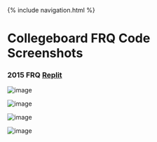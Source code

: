 {% include navigation.html %}

# Collegeboard FRQ Code Screenshots

### 2015 FRQ [Replit](https://replit.com/@chenxinNi/2015FRQ#Main.java)
![image](https://user-images.githubusercontent.com/55467785/164585821-179ff5b6-af86-4ddc-a8a5-b82d72992590.png)

![image](https://user-images.githubusercontent.com/55467785/164585903-569ab777-53ef-4440-8b39-1dbce9c5b8ce.png)

![image](https://user-images.githubusercontent.com/55467785/164585932-06150b19-2d5f-479d-881e-92aa89e811d3.png)

![image](https://user-images.githubusercontent.com/55467785/164585970-57047967-5486-45c1-b985-fe7f4de055bc.png)

